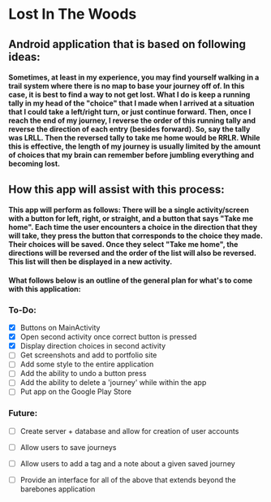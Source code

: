 # Lost In The Woods
## Android application that is based on following ideas: 
#### Sometimes, at least in my experience, you may find yourself walking in a trail system where there is no map to base your journey off of. In this case, it is best to find a way to not get lost. What I do is keep a running tally in my head of the "choice" that I made when I arrived at a situation that I could take a left/right turn, or just continue forward. Then, once I reach the end of my journey, I reverse the order of this running tally and reverse the direction of each entry (besides forward). So, say the tally was LRLL. Then the reversed tally to take me home would be RRLR. While this is effective, the length of my journey is usually limited by the amount of choices that my brain can remember before jumbling everything and becoming lost. 
## How this app will assist with this process: 
#### This app will perform as follows: There will be a single activity/screen with a button for left, right, or straight, and a button that says "Take me home". Each time the user encounters a choice in the direction that they will take, they press the button that corresponds to the choice they made. Their choices will be saved. Once they select "Take me home", the directions will be reversed and the order of the list will also be reversed. This list will then be displayed in a new activity.
#### What follows below is an outline of the general plan for what's to come with this application: 

### To-Do:
- [x] Buttons on MainActivity
- [x] Open second activity once correct button is pressed
- [x] Display direction choices in second activity
- [ ] Get screenshots and add to portfolio site
- [ ] Add some style to the entire application
- [ ] Add the ability to undo a button press
- [ ] Add the ability to delete a 'journey' while within the app
- [ ] Put app on the Google Play Store
### Future: 
- [ ] Create server + database and allow for creation of user accounts
- [ ] Allow users to save journeys
- [ ] Allow users to add a tag and a note about a given saved journey
- [ ] Provide an interface for all of the above that extends beyond the barebones application

